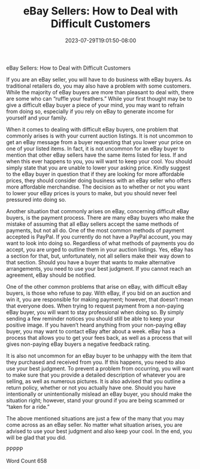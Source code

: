 ﻿---
title: "eBay Sellers:  How to Deal with Difficult Customers"
date: 2023-07-29T19:01:50-08:00
description: "eBay Tips for Web Success"
featured_image: "/images/eBay.jpg"
tags: ["eBay"]
---

eBay Sellers:  How to Deal with Difficult Customers

If you are an eBay seller, you will have to do business with eBay buyers.  As traditional retailers do, you may also have a problem with some customers. While the majority of eBay buyers are more than pleasant to deal with, there are some who can “ruffle your feathers.”  While your first thought may be to give a difficult eBay buyer a piece of your mind, you may want to refrain from doing so, especially if you rely on eBay to generate income for yourself and your family.

When it comes to dealing with difficult eBay buyers, one problem that commonly arises is with your current auction listings.  It is not uncommon to get an eBay message from a buyer requesting that you lower your price on one of your listed items.  In fact, it is not uncommon for an eBay buyer to mention that other eBay sellers have the same items listed for less.  If and when this ever happens to you, you will want to keep your cool. You should simply state that you are unable to lower your asking price.  Kindly suggest to the eBay buyer in question that if they are looking for more affordable prices, they should consider doing business with an eBay seller who offers more affordable merchandise.  The decision as to whether or not you want to lower your eBay prices is yours to make, but you should never feel pressured into doing so.

Another situation that commonly arises on eBay, concerning difficult eBay buyers, is the payment process. There are many eBay buyers who make the mistake of assuming that all eBay sellers accept the same methods of payments, but not all do.  One of the most common methods of payment accepted is PayPal.  If you currently do not have a PayPal account, you may want to look into doing so.  Regardless of what methods of payments you do accept, you are urged to outline them in your auction listings.  Yes, eBay has a section for that, but, unfortunately, not all sellers make their way down to that section.  Should you have a buyer that wants to make alternative arrangements, you need to use your best judgment.  If you cannot reach an agreement, eBay should be notified.

One of the other common problems that arise on eBay, with difficult eBay buyers, is those who refuse to pay.  With eBay, if you bid on an auction and win it, you are responsible for making payment; however, that doesn’t mean that everyone does.  When trying to request payment from a non-paying eBay buyer, you will want to stay professional when doing so. By simply sending a few reminder notices you should still be able to keep your positive image.  If you haven’t heard anything from your non-paying eBay buyer, you may want to contact eBay after about a week.  eBay has a process that allows you to get your fees back, as well as a process that will gives non-paying eBay buyers a negative feedback rating.

It is also not uncommon for an eBay buyer to be unhappy with the item that they purchased and received from you.  If this happens, you need to also use your best judgment.  To prevent a problem from occurring, you will want to make sure that you provide a detailed description of whatever you are selling, as well as numerous pictures.  It is also advised that you outline a return policy, whether or not you actually have one.  Should you have intentionally or unintentionally mislead an eBay buyer, you should make the situation right; however, stand your ground if you are being scammed or “taken for a ride.”

The above mentioned situations are just a few of the many that you may come across as an eBay seller.  No matter what situation arises, you are advised to use your best judgment and also keep your cool. In the end, you will be glad that you did.

PPPPP

Word Count 658

